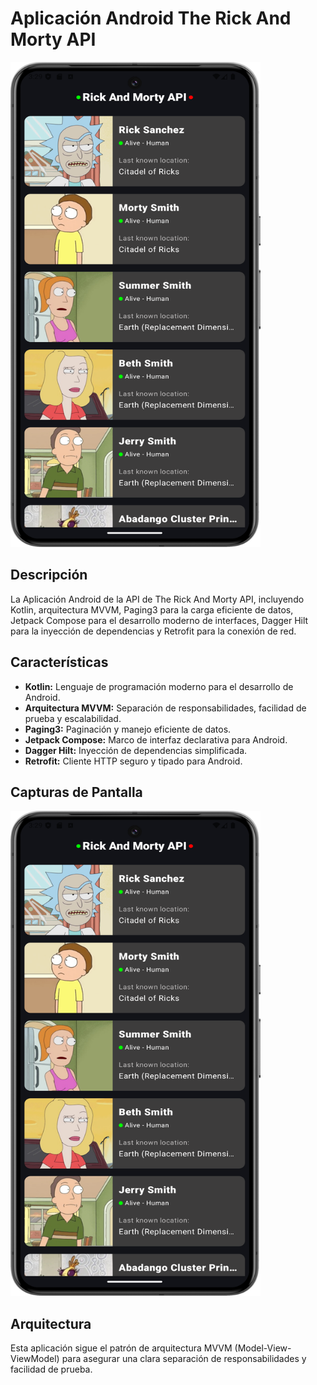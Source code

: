 # Aplicación Android The Rick And Morty API

<img src="https://github.com/diegocardoza/RickAndMortyAPIApp/blob/main/MainScreen.png" width="400" height="776"/>

## Descripción

La Aplicación Android de la API de The Rick And Morty API, incluyendo Kotlin, arquitectura MVVM, Paging3 para la carga eficiente de datos, Jetpack Compose para el desarrollo moderno de interfaces, Dagger Hilt para la inyección de dependencias y Retrofit para la conexión de red.

## Características

- **Kotlin:** Lenguaje de programación moderno para el desarrollo de Android.
- **Arquitectura MVVM:** Separación de responsabilidades, facilidad de prueba y escalabilidad.
- **Paging3:** Paginación y manejo eficiente de datos.
- **Jetpack Compose:** Marco de interfaz declarativa para Android.
- **Dagger Hilt:** Inyección de dependencias simplificada.
- **Retrofit:** Cliente HTTP seguro y tipado para Android.

## Capturas de Pantalla

<img src="https://github.com/diegocardoza/RickAndMortyAPIApp/blob/main/MainScreen.png" width="400" height="776"/>

## Arquitectura

Esta aplicación sigue el patrón de arquitectura MVVM (Model-View-ViewModel) para asegurar una clara separación de responsabilidades y facilidad de prueba.

